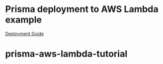 # Prisma deployment to AWS Lambda example

[Deployment Guide](https://www.prisma.io/docs/guides/deployment/deploying-to-aws-lambda)
# prisma-aws-lambda-tutorial
